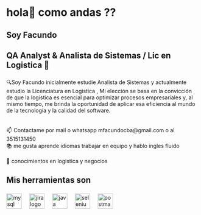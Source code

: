 <h1 align="left">hola👋 como andas ??</h1>

###

<h2 align="left">Soy Facundo</h2>

###

<h2 align="left">QA Analyst & Analista de Sistemas / Lic en Logistica 🚀</h2>

###

<p align="left">🔍Soy Facundo inicialmente estudie Analista de Sistemas y actualmente estudio la Licenciatura en Logistica , Mi elección se basa en la convicción de que la logística es esencial para optimizar procesos empresariales y, al mismo tiempo, me brinda la oportunidad de aplicar esa eficiencia al mundo de la tecnología y la calidad del software.<br><br><br>📫 Contactame por mail o whatsapp mfacundocba@gmail.com o al 3515131450<br>📚 me gusta aprende idiomas trabajar en equipo  y hablo ingles fluido <br><br>🎯 conocimientos en logistica  y negocios</p>

###

<h2 align="left">Mis herramientas son</h2>

###

<div align="left">
  <img src="https://cdn.jsdelivr.net/gh/devicons/devicon/icons/mysql/mysql-original.svg" height="40" alt="mysql logo"  />
  <img width="12" />
  <img src="https://cdn.jsdelivr.net/gh/devicons/devicon/icons/jira/jira-original.svg" height="40" alt="jira logo"  />
  <img width="12" />
  <img src="https://cdn.jsdelivr.net/gh/devicons/devicon/icons/java/java-original.svg" height="40" alt="java logo"  />
  <img width="12" />
  <img src="https://cdn.jsdelivr.net/gh/devicons/devicon/icons/selenium/selenium-original.svg" height="40" alt="selenium logo"  />
  <img width="12" />
  <img src="https://cdn.simpleicons.org/postman/FF6C37" height="40" alt="postman logo"  />
</div>

###
###

